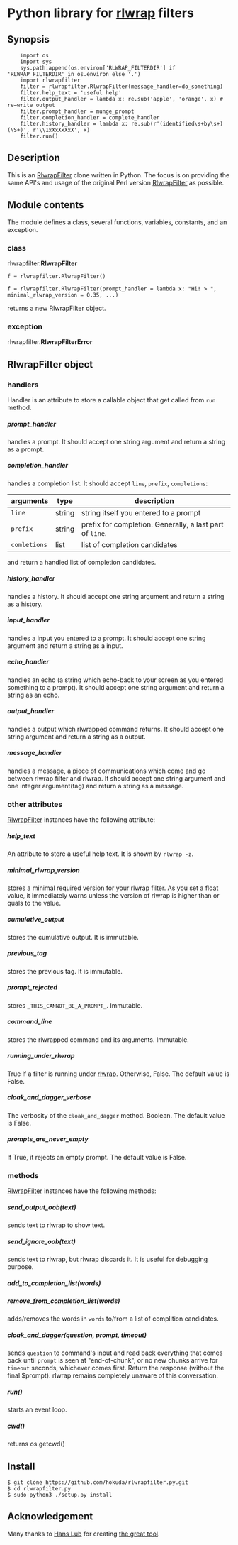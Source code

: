 Python library for [rlwrap](https://github.com/hanslub42/rlwrap) filters
==========================================================================

Synopsis
-------------------
```
    import os
    import sys
    sys.path.append(os.environ['RLWRAP_FILTERDIR'] if 'RLWRAP_FILTERDIR' in os.environ else '.')
    import rlwrapfilter
    filter = rlwrapfilter.RlwrapFilter(message_handler=do_something)
    filter.help_text = 'useful help'
    filter.output_handler = lambda x: re.sub('apple', 'orange', x) # re−write output
    filter.prompt_handler = munge_prompt
    filter.completion_handler = complete_handler
    filter.history_handler = lambda x: re.sub(r'(identified\s+by\s+)(\S+)', r'\\1xXxXxXxX', x)
    filter.run()
```


Description
-------------------
This is an [RlwrapFilter](http://utopia.knoware.nl/~hlub/uck/rlwrap/RlwrapFilter.html)
clone written in Python. The focus is on providing the same API's
and usage of the original Perl version [RlwrapFilter](http://utopia.knoware.nl/~hlub/uck/rlwrap/RlwrapFilter.html)
as possible.


Module contents
-------------------
The module defines a class, several functions, variables, constants, and an exception.

### class

rlwrapfilter.**RlwrapFilter**

```
f = rlwrapfilter.RlwrapFilter()

f = rlwrapfilter.RlwrapFilter(prompt_handler = lambda x: "Hi! > ", minimal_rlwrap_version = 0.35, ...)
```

returns a new RlwrapFilter object.

### exception

rlwrapfilter.**RlwrapFilterError**


RlwrapFilter object
-------------------


### handlers

Handler is an attribute to store a callable object that get called from `run` method.

##### prompt_handler

handles a prompt. It should accept one string argument and return a string as a prompt.

##### completion_handler

handles a completion list. It should accept `line`, `prefix`, `completions`:

|arguments|type|description|
|---------|----|-----------|
|`line`|string|string itself you entered to a prompt|
|`prefix`|string|prefix for completion. Generally, a last part of `line`.|
|`comletions`|list|list of completion candidates|

and return a handled list of completion candidates.

##### history_handler

handles a history. It should accept one string argument and return a string as a history.

##### input_handler

handles a input you entered to a prompt. It should accept one string argument and return a string as a input.

##### echo_handler

handles an echo (a string which echo-back to your screen as you entered something to a prompt). It should accept one string argument and return a string as an echo.

##### output_handler

handles a output which rlwrapped command returns. It should accept one string argument and return a string as a output.

##### message_handler

handles a message, a piece of communications which come and go between rlwrap filter and rlwrap. It should accept one string argument and one integer argument(tag) and return a string as a message.


### other attributes

[RlwrapFilter](#class) instances have the following attribute:

##### help_text

An attribute to store a useful help text. It is shown by `rlwrap -z`.

##### minimal_rlwrap_version

stores a minimal required version for your rlwrap filter. As you set a float value, it immediately warns unless the version of rlwrap is higher than or quals to the value.

##### cumulative_output

stores the cumulative output. It is immutable.

##### previous_tag

stores the previous tag. It is immutable.

##### prompt_rejected

stores `_THIS_CANNOT_BE_A_PROMPT_`. Immutable.

##### command_line

stores the rlwrapped command and its arguments. Immutable.

##### running_under_rlwrap

True if a filter is running under [rlwrap](https://github.com/hanslub42/rlwrap). Otherwise, False. The default value is False.

##### cloak_and_dagger_verbose

The verbosity of the `cloak_and_dagger` method. Boolean. The default value is False.

##### prompts_are_never_empty

If True, it rejects an empty prompt. The default value is False.


### methods

[RlwrapFilter](#class) instances have the following methods:

##### send_output_oob(text)

sends text to rlwrap to show text.

##### send_ignore_oob(text)

sends text to rlwrap, but rlwrap discards it. It is useful for debugging purpose.

##### add_to_completion_list(words)
##### remove_from_completion_list(words)

adds/removes the words in `words` to/from a list of complition candidates.

##### cloak_and_dagger(question, prompt, timeout)

sends `question` to command's input and read back everything that comes back until `prompt` is seen at "end-of-chunk", or no new chunks arrive for `timeout` seconds, whichever comes first. Return the response (without the final $prompt). rlwrap remains completely unaware of this conversation.

##### run()

starts an event loop.

##### cwd()

returns os.getcwd()


Install
-------------------
```
$ git clone https://github.com/hokuda/rlwrapfilter.py.git
$ cd rlwrapfilter.py
$ sudo python3 ./setup.py install
```


Acknowledgement
-------------------
Many thanks to [Hans Lub](http://utopia.knoware.nl/~hlub/rlwrap/) for creating [the great tool](https://github.com/hanslub42/rlwrap).
